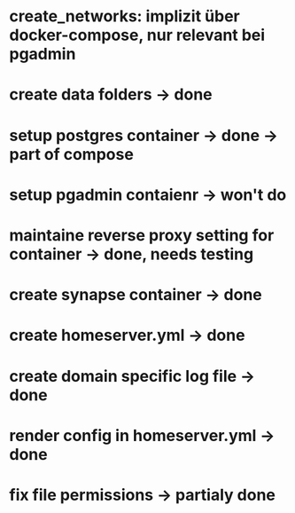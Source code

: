 #  create_networks: implizit über docker-compose, nur relevant bei pgadmin
#  create data folders -> done
#  setup postgres container -> done -> part of compose
#  setup pgadmin contaienr -> won't do
#  maintaine reverse proxy setting for container -> done, needs testing
#  create synapse container -> done
#  create homeserver.yml  -> done
#  create domain specific log file ->  done
#  render config in homeserver.yml -> done
#  fix file permissions -> partialy done